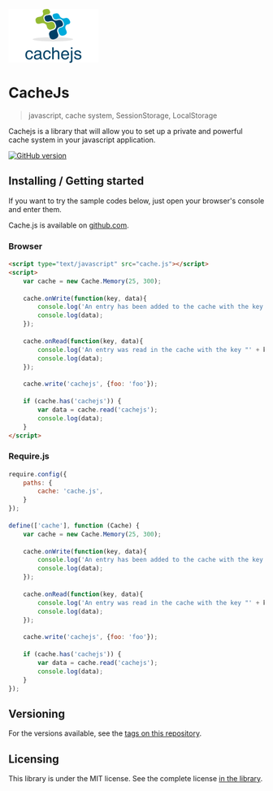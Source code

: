 ![CacheJs Logo](./images/logo.png)

# CacheJs
> javascript, cache system, SessionStorage, LocalStorage

Cachejs is a library that will allow you to set up a private and powerful cache system in your javascript application.

[![GitHub version](https://badge.fury.io/gh/CedrickOka%2Fcachejs@2x.png)](https://badge.fury.io/gh/CedrickOka%2Fcachejs)

## Installing / Getting started

If you want to try the sample codes below, just open your browser's console and enter them.

Cache.js is available on [github.com](https://github.com/CedrickOka/cachejs).

### Browser

```html
<script type="text/javascript" src="cache.js"></script>
<script>
    var cache = new Cache.Memory(25, 300);

    cache.onWrite(function(key, data){
    	console.log('An entry has been added to the cache with the key "' + key + '" : ');
    	console.log(data);
    });

    cache.onRead(function(key, data){
    	console.log('An entry was read in the cache with the key "' + key + '" : ');
    	console.log(data);
    });

    cache.write('cachejs', {foo: 'foo'});

    if (cache.has('cachejs')) {
    	var data = cache.read('cachejs');
    	console.log(data);
    }
</script>
```

### Require.js

```javascript
require.config({
	paths: {
		cache: 'cache.js',
	}
});

define(['cache'], function (Cache) {
    var cache = new Cache.Memory(25, 300);

    cache.onWrite(function(key, data){
    	console.log('An entry has been added to the cache with the key "' + key + '" : ');
    	console.log(data);
    });

    cache.onRead(function(key, data){
    	console.log('An entry was read in the cache with the key "' + key + '" : ');
    	console.log(data);
    });

    cache.write('cachejs', {foo: 'foo'});

    if (cache.has('cachejs')) {
    	var data = cache.read('cachejs');
    	console.log(data);
    }
});
```

## Versioning

For the versions available, see the [tags on this repository](/tags).

## Licensing

This library is under the MIT license. See the complete license [in the library](LICENSE).